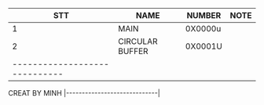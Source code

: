 | STT | NAME   | NUMBER| NOTE|
|-----|--------|-------|------|
| 1   | MAIN | 0X0000u ||
| 2   | CIRCULAR BUFFER |0X0001U||
|-----------------------------|
CREAT BY MINH
|-----------------------------|
